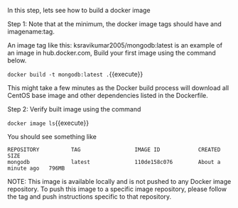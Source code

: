 In this step, lets see how to build a docker image 

Step 1: Note that at the minimum, the docker image tags should have and imagename:tag. 

An image tag like this: ksravikumar2005/mongodb:latest is an example of an image in hub.docker.com, Build your first image using the command below.

  `docker build -t mongodb:latest .`{{execute}}

This might take a few minutes as the Docker build process will download all CentOS base image and other dependencies listed in the Dockerfile.

Step 2: Verify built image using the command
  
   `docker image ls`{{execute}}

You should see something like

	REPOSITORY          TAG                 IMAGE ID            CREATED              SIZE
	mongodb             latest              110de158c076        About a minute ago   796MB

NOTE: This image is available locally and is not pushed to any Docker image repository. To push this image to a specific image repository, please follow the tag and push instructions specific to that repository.


